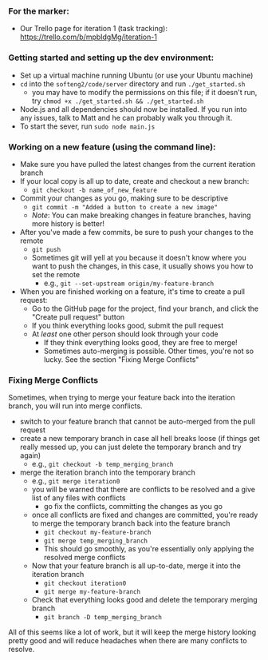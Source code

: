 ### For the marker:
- Our Trello page for iteration 1 (task tracking): https://trello.com/b/mpbIdgMg/iteration-1

### Getting started and setting up the dev environment:
- Set up a virtual machine running Ubuntu (or use your Ubuntu machine)
- `cd` into the `softeng2/code/server` directory and run `./get_started.sh`
    - you may have to modify the permissions on this file; if it doesn't run, try `chmod +x ./get_started.sh && ./get_started.sh`
- Node.js and all dependencies should now be installed. If you run into any issues, talk to Matt and he can probably walk you through it.
- To start the sever, run `sudo node main.js`

### Working on a new feature (using the command line):
- Make sure you have pulled the latest changes from the current iteration branch
- If your local copy is all up to date, create and checkout a new branch:
    - `git checkout -b name_of_new_feature`
- Commit your changes as you go, making sure to be descriptive
  - `git commit -m "Added a button to create a new image"`
  - _Note_: You can make breaking changes in feature branches, having more history is better!
- After you've made a few commits, be sure to push your changes to the remote
  - `git push`
  - Sometimes git will yell at you because it doesn't know where you want to push the changes, in this case, it usually shows you how to set the remote
    - e.g., `git --set-upstream origin/my-feature-branch`
- When you are finished working on a feature, it's time to create a pull request:
  - Go to the GitHub page for the project, find your branch, and click the "Create pull request" button
  - If you think everything looks good, submit the pull request
  - At *least* one other person should look through your code
    - If they think everything looks good, they are free to merge!
    - Sometimes auto-merging is possible. Other times, you're not so lucky. See the section "Fixing Merge Conflicts"
    
    
### Fixing Merge Conflicts
Sometimes, when trying to merge your feature back into the iteration branch, you will run into merge conflicts.

- switch to your feature branch that cannot be auto-merged from the pull request
- create a new temporary branch in case all hell breaks loose (if things get really messed up, you can just delete the temporary branch and try again)
  - e.g., `git checkout -b temp_merging_branch`
- merge the iteration branch into the temporary branch
  - e.g., `git merge iteration0`
  - you will be warned that there are conflicts to be resolved and a give list of any files with conflicts
    - go fix the conflicts, committing the changes as you go
  - once all conflicts are fixed and changes are committed, you're ready to merge the temporary branch back into the feature branch
    - `git checkout my-feature-branch`
    - `git merge temp_merging_branch`
    - This should go smoothly, as you're essentially only applying the resolved merge conflicts
  - Now that your feature branch is all up-to-date, merge it into the iteration branch
    - `git checkout iteration0`
    - `git merge my-feature-branch`
  - Check that everything looks good and delete the temporary merging branch
    - `git branch -D temp_merging_branch`
    
All of this seems like a lot of work, but it will keep the merge history looking pretty good and will reduce headaches when there are many conflicts to resolve.
    
